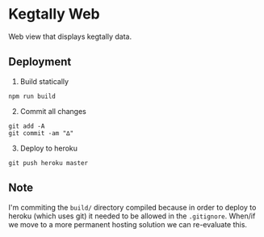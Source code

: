 # Kegtally Web

Web view that displays kegtally data.

## Deployment

1.  Build statically

```
npm run build
```

2.  Commit all changes

```
git add -A
git commit -am "∆"
```

3.  Deploy to heroku

```
git push heroku master
```

## Note

I'm commiting the `build/` directory compiled because in order to deploy to heroku (which uses git) it needed to be allowed in the `.gitignore`. When/if we move to a more permanent hosting solution we can re-evaluate this.
